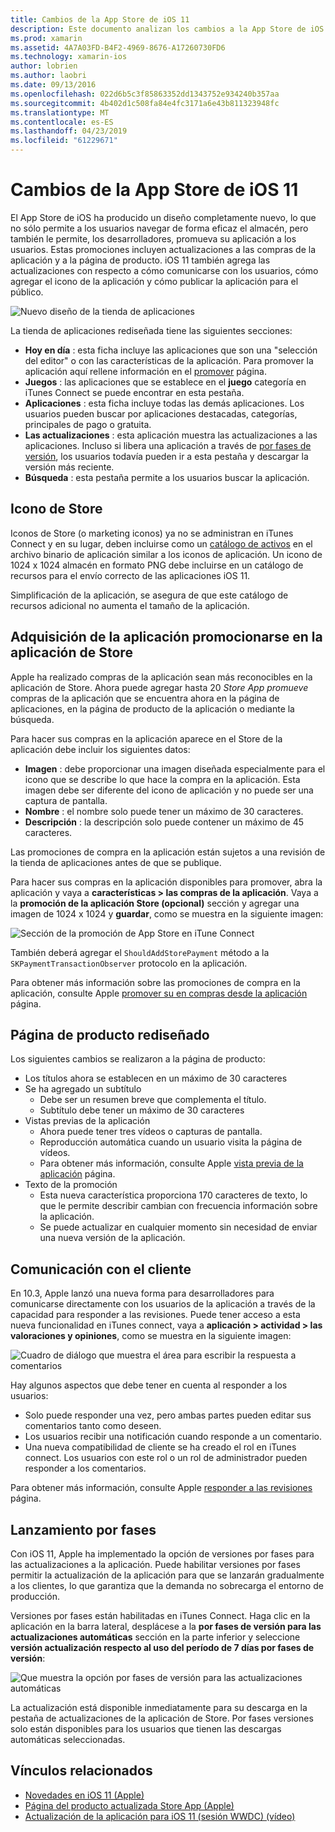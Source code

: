 ```yaml
---
title: Cambios de la App Store de iOS 11
description: Este documento analizan los cambios a la App Store de iOS 11. Describe el icono de almacén de la aplicación, promocionadas compras de la aplicación, la página de producto rediseñado, comunicación con el cliente y por fases de las versiones.
ms.prod: xamarin
ms.assetid: 4A7A03FD-B4F2-4969-8676-A17260730FD6
ms.technology: xamarin-ios
author: lobrien
ms.author: laobri
ms.date: 09/13/2016
ms.openlocfilehash: 022d6b5c3f85863352dd1343752e934240b357aa
ms.sourcegitcommit: 4b402d1c508fa84e4fc3171a6e43b811323948fc
ms.translationtype: MT
ms.contentlocale: es-ES
ms.lasthandoff: 04/23/2019
ms.locfileid: "61229671"
---
```

# <a name="app-store-changes-in-ios-11"></a>Cambios de la App Store de iOS 11

El App Store de iOS ha producido un diseño completamente nuevo, lo que no sólo permite a los usuarios navegar de forma eficaz el almacén, pero también le permite, los desarrolladores, promueva su aplicación a los usuarios. Estas promociones incluyen actualizaciones a las compras de la aplicación y a la página de producto. iOS 11 también agrega las actualizaciones con respecto a cómo comunicarse con los usuarios, cómo agregar el icono de la aplicación y cómo publicar la aplicación para el público.

![Nuevo diseño de la tienda de aplicaciones](app-store-changes-images/image3.jpg)

La tienda de aplicaciones rediseñada tiene las siguientes secciones:

- **Hoy en día** : esta ficha incluye las aplicaciones que son una "selección del editor" o con las características de la aplicación. Para promover la aplicación aquí rellene información en el [promover](https://developer.apple.com//contact/app-store/promote/) página.
- **Juegos** : las aplicaciones que se establece en el **juego** categoría en iTunes Connect se puede encontrar en esta pestaña.
- **Aplicaciones** : esta ficha incluye todas las demás aplicaciones. Los usuarios pueden buscar por aplicaciones destacadas, categorías, principales de pago o gratuita.
- **Las actualizaciones** : esta aplicación muestra las actualizaciones a las aplicaciones. Incluso si libera una aplicación a través de [por fases de versión](#Phased_Release), los usuarios todavía pueden ir a esta pestaña y descargar la versión más reciente.
- **Búsqueda** : esta pestaña permite a los usuarios buscar la aplicación.

## <a name="store-icon"></a>Icono de Store

Iconos de Store (o marketing iconos) ya no se administran en iTunes Connect y en su lugar, deben incluirse como un [catálogo de activos](~/ios/app-fundamentals/images-icons/app-icons.md) en el archivo binario de aplicación similar a los iconos de aplicación. Un icono de 1024 x 1024 almacén en formato PNG debe incluirse en un catálogo de recursos para el envío correcto de las aplicaciones iOS 11.

Simplificación de la aplicación, se asegura de que este catálogo de recursos adicional no aumenta el tamaño de la aplicación.


## <a name="in-app-purchases-promoted-in-the-app-store"></a>Adquisición de la aplicación promocionarse en la aplicación de Store

Apple ha realizado compras de la aplicación sean más reconocibles en la aplicación de Store. Ahora puede agregar hasta 20 _Store App promueve_ compras de la aplicación que se encuentra ahora en la página de aplicaciones, en la página de producto de la aplicación o mediante la búsqueda.

Para hacer sus compras en la aplicación aparece en el Store de la aplicación debe incluir los siguientes datos:

- **Imagen** : debe proporcionar una imagen diseñada especialmente para el icono que se describe lo que hace la compra en la aplicación. Esta imagen debe ser diferente del icono de aplicación y no puede ser una captura de pantalla.
- **Nombre** : el nombre solo puede tener un máximo de 30 caracteres.
- **Descripción** : la descripción solo puede contener un máximo de 45 caracteres.

Las promociones de compra en la aplicación están sujetos a una revisión de la tienda de aplicaciones antes de que se publique.

Para hacer sus compras en la aplicación disponibles para promover, abra la aplicación y vaya a **características > las compras de la aplicación**. Vaya a la **promoción de la aplicación Store (opcional)** sección y agregar una imagen de 1024 x 1024 y **guardar**, como se muestra en la siguiente imagen:

![Sección de la promoción de App Store en iTune Connect](app-store-changes-images/image4.png)

También deberá agregar el `ShouldAddStorePayment` método a la `SKPaymentTransactionObserver` protocolo en la aplicación.

Para obtener más información sobre las promociones de compra en la aplicación, consulte Apple [promover su en compras desde la aplicación](https://developer.apple.com/app-store/promoting-in-app-purchases/) página.

## <a name="redesigned-product-page"></a>Página de producto rediseñado

Los siguientes cambios se realizaron a la página de producto:

- Los títulos ahora se establecen en un máximo de 30 caracteres
- Se ha agregado un subtítulo
    - Debe ser un resumen breve que complementa el título.
    - Subtítulo debe tener un máximo de 30 caracteres
- Vistas previas de la aplicación
    - Ahora puede tener tres vídeos o capturas de pantalla.
    - Reproducción automática cuando un usuario visita la página de vídeos.
    - Para obtener más información, consulte Apple [vista previa de la aplicación](https://developer.apple.com/app-store/app-previews/) página.
- Texto de la promoción
    - Esta nueva característica proporciona 170 caracteres de texto, lo que le permite describir cambian con frecuencia información sobre la aplicación.
    - Se puede actualizar en cualquier momento sin necesidad de enviar una nueva versión de la aplicación.

## <a name="customer-communication"></a>Comunicación con el cliente

En 10.3, Apple lanzó una nueva forma para desarrolladores para comunicarse directamente con los usuarios de la aplicación a través de la capacidad para responder a las revisiones. Puede tener acceso a esta nueva funcionalidad en iTunes connect, vaya a **aplicación > actividad > las valoraciones y opiniones**, como se muestra en la siguiente imagen:

![Cuadro de diálogo que muestra el área para escribir la respuesta a comentarios](app-store-changes-images/image5.png)

Hay algunos aspectos que debe tener en cuenta al responder a los usuarios:

- Solo puede responder una vez, pero ambas partes pueden editar sus comentarios tanto como deseen.
- Los usuarios recibir una notificación cuando responde a un comentario.
- Una nueva compatibilidad de cliente se ha creado el rol en iTunes connect. Los usuarios con este rol o un rol de administrador pueden responder a los comentarios.

Para obtener más información, consulte Apple [responder a las revisiones](https://developer.apple.com/app-store/responding-to-reviews/) página.

<a name="Phased_Release"/>

## <a name="phased-release"></a>Lanzamiento por fases

Con iOS 11, Apple ha implementado la opción de versiones por fases para las actualizaciones a la aplicación. Puede habilitar versiones por fases permitir la actualización de la aplicación para que se lanzarán gradualmente a los clientes, lo que garantiza que la demanda no sobrecarga el entorno de producción.

Versiones por fases están habilitadas en iTunes Connect. Haga clic en la aplicación en la barra lateral, desplácese a la **por fases de versión para las actualizaciones automáticas** sección en la parte inferior y seleccione **versión actualización respecto al uso del período de 7 días por fases de versión**:

![Que muestra la opción por fases de versión para las actualizaciones automáticas](app-store-changes-images/image6.png)

La actualización está disponible inmediatamente para su descarga en la pestaña de actualizaciones de la aplicación de Store. Por fases versiones solo están disponibles para los usuarios que tienen las descargas automáticas seleccionadas.


## <a name="related-links"></a>Vínculos relacionados

- [Novedades en iOS 11 (Apple)](https://developer.apple.com/ios/)
- [Página del producto actualizada Store App (Apple)](https://developer.apple.com/app-store/product-page/)
- [Actualización de la aplicación para iOS 11 (sesión WWDC) (vídeo)](https://developer.apple.com/videos/play/wwdc2017/204/)

